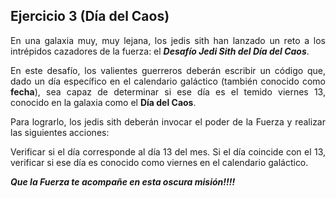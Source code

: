 <div align="justify">

## Ejercicio 3 (Día del Caos)

En una galaxia muy, muy lejana, los jedis sith han lanzado un reto a los intrépidos cazadores de la fuerza: el ___Desafío Jedi Sith del Día del Caos___.

En este desafío, los valientes guerreros deberán escribir un código que, dado un día específico en el calendario galáctico (también conocido como __fecha__), sea capaz de determinar si ese día es el temido viernes 13, conocido en la galaxia como el __Día del Caos__.

Para lograrlo, los jedis sith deberán invocar el poder de la Fuerza y realizar las siguientes acciones:

Verificar si el día corresponde al día 13 del mes.
Si el día coincide con el 13, verificar si ese día es conocido como viernes en el calendario galáctico.

___Que la Fuerza te acompañe en esta oscura misión!!!!___


</div>